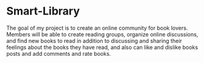 # Smart-Library


The goal of my project is to create an online community for book lovers.
Members will be able to create reading groups, organize online discussions,
and find new books to read in addition to discussing and sharing their feelings about the books they have read,
and also can like and dislike books posts and add comments and rate books.
